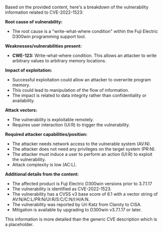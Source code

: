 Based on the provided content, here's a breakdown of the vulnerability information related to CVE-2022-1523:

**Root cause of vulnerability:**
* The root cause is a "write-what-where condition" within the Fuji Electric D300win programming support tool.

**Weaknesses/vulnerabilities present:**
* **CWE-123:** Write-what-where condition. This allows an attacker to write arbitrary values to arbitrary memory locations.

**Impact of exploitation:**
* Successful exploitation could allow an attacker to overwrite program memory.
* This could lead to manipulation of the flow of information.
* The impact is related to data integrity rather than confidentiality or availability.

**Attack vectors:**
* The vulnerability is exploitable remotely.
* Requires user interaction (UI:R) to trigger the vulnerability.

**Required attacker capabilities/position:**
* The attacker needs network access to the vulnerable system (AV:N).
* The attacker does not need any privileges on the target system (PR:N).
* The attacker must induce a user to perform an action (UI:R) to exploit the vulnerability.
* Attack complexity is low (AC:L).

**Additional details from the content:**
*   The affected product is Fuji Electric D300win versions prior to 3.7.1.17
*   The vulnerability is identified as CVE-2022-1523.
*   The vulnerability has a CVSS v3 base score of 6.1 with a vector string of AV:N/AC:L/PR:N/UI:R/S:C/C:N/I:H/A:N.
*   The vulnerability was reported by Uri Katz from Claroty to CISA.
*   Mitigation is available by upgrading to D300win v3.7.1.17 or later.

This information is more detailed than the generic CVE description which is a placeholder.